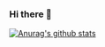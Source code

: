 ### Hi there 👋
[![Anurag's github stats](https://github-readme-stats.vercel.app/api?username=chloeeee72&show_icons=true&theme=radical)](https://github.com/anuraghazra/github-readme-stats)

<!--
**chloeeee72/chloeeee72** is a ✨ _special_ ✨ repository because its `README.md` (this file) appears on your GitHub profile.

Here are some ideas to get you started:

- 🔭 I’m currently working on ...
- 🌱 I’m currently learning ...
- 👯 I’m looking to collaborate on ...
- 🤔 I’m looking for help with ...
- 💬 Ask me about ...
- 📫 How to reach me: ...
- 😄 Pronouns: ...
- ⚡ Fun fact: ...
-->
